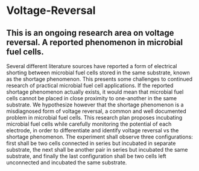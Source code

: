 # Voltage-Reversal
## This is an ongoing research area on voltage reversal. A reported phenomenon in microbial fuel cells.

Several different literature sources have reported a form of electrical shorting between microbial fuel cells stored in the same substrate, known as the shortage phenomenon. This presents some challenges to continued research of practical microbial fuel cell applications. If the reported shortage phenomenon actually exists, it would mean that microbial fuel cells cannot be placed in close proximity to one-another in the same substrate. We hypothesize however that the shortage phenomenon is a misdiagnosed form of voltage reversal, a common and well documented problem in microbial fuel cells. This research plan proposes incubating microbial fuel cells while carefully monitoring the potential of each electrode, in order to differentiate and identify voltage reversal vs the shortage phenomenon. The experiment shall observe three configurations: first shall be two cells connected in series but incubated in separate substrate, the next shall be another pair in series but incubated the same substrate, and finally the last configuration shall be two cells left unconnected and incubated the same substrate.
